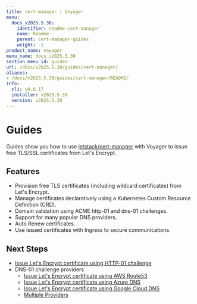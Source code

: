 ```yaml
---
title: cert-manager | Voyager
menu:
  docs_v2025.5.30:
    identifier: readme-cert-manager
    name: Readme
    parent: cert-manager-guides
    weight: -1
product_name: voyager
menu_name: docs_v2025.5.30
section_menu_id: guides
url: /docs/v2025.5.30/guides/cert-manager/
aliases:
- /docs/v2025.5.30/guides/cert-manager/README/
info:
  cli: v0.0.17
  installer: v2025.5.30
  version: v2025.5.30
---
```


# Guides

Guides show you how to use [jetstack/cert-manager](https://github.com/jetstack/cert-manager) with Voyager to issue free TLS/SSL certificates from Let's Encrypt.

## Features

- Provision free TLS certificates (including wildcard certificates) from Let's Encrypt.
- Manage certificates declaratively using a Kubernetes Custom Resource Definition (CRD).
- Domain validation using ACME http-01 and dns-01 challenges.
- Support for many popular DNS providers.
- Auto Renew certificates.
- Use issued certificates with Ingress to secure communications.

## Next Steps

- [Issue Let's Encrypt certificate using HTTP-01 challenge](/docs/v2025.5.30/guides/cert-manager/http01_challenge/overview)
- DNS-01 challenge providers
  - [Issue Let's Encrypt certificate using AWS Route53](/docs/v2025.5.30/guides/cert-manager/dns01_challenge/aws-route53)
  - [Issue Let's Encrypt certificate using Azure DNS](/docs/v2025.5.30/guides/cert-manager/dns01_challenge/azure-dns)
  - [Issue Let's Encrypt certificate using Google Cloud DNS](/docs/v2025.5.30/guides/cert-manager/dns01_challenge/google-cloud-dns)
  - [Multiple Providers](/docs/v2025.5.30/guides/cert-manager/dns01_challenge/multiple-challenge-solver)
